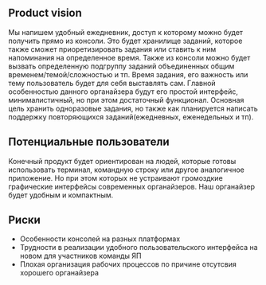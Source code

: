 ## Product vision

Мы напишем удобный ежедневник, доступ к которому можно будет получить прямо из консоли. Это будет хранилище заданий, которое также сможет приоретизировать задания или ставить к ним напоминания на определенное время. Также из консоли можно будет вызвать определенную подгруппу заданий объединенных общим временем/темой/сложностью и тп. Время задания, его важность или тему пользователь будет для себя выставлять сам. Главной особенностью данного органайзера будут его простой интерфейс, минималистичный, но при этом достаточный функционал. 
Основная цель хранить одноразовые задания, но также как планируется написать поддержку повторяющихся заданий(ежедневных, еженедельных и тп).

## Потенциальные пользователи

Конечный продукт будет ориентирован на людей, которые готовы использовать терминал, командную строку или другое аналогичное приложение. Но при этом которых не устраивают громоздкие графические интерфейсы современных органайзеров. Наш органайзер будет удобным и компактным.

## Риски

- Особенности консолей на разных платформах
- Трудности в реализации удобного пользовательского интерфейса на новом для участников команды ЯП
- Плохая организация рабочих процессов по причине отсутсвия хорошего органайзера
